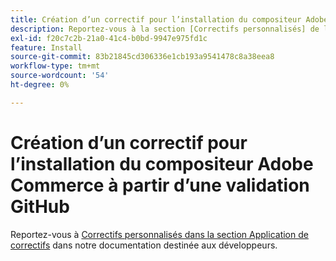 ```yaml
---
title: Création d’un correctif pour l’installation du compositeur Adobe Commerce à partir d’une validation GitHub
description: Reportez-vous à la section [Correctifs personnalisés] de l’application de correctifs (https://devdocs.magento.com/guides/v2.3/comp-mgr/patching.html#custom-patches) dans notre documentation destinée aux développeurs.
exl-id: f20c7c2b-21a0-41c4-b0bd-9947e975fd1c
feature: Install
source-git-commit: 83b21845cd306336e1cb193a9541478c8a38eea8
workflow-type: tm+mt
source-wordcount: '54'
ht-degree: 0%

---
```


# Création d’un correctif pour l’installation du compositeur Adobe Commerce à partir d’une validation GitHub

Reportez-vous à [Correctifs personnalisés dans la section Application de correctifs](https://devdocs.magento.com/guides/v2.3/comp-mgr/patching.html#custom-patches) dans notre documentation destinée aux développeurs.
